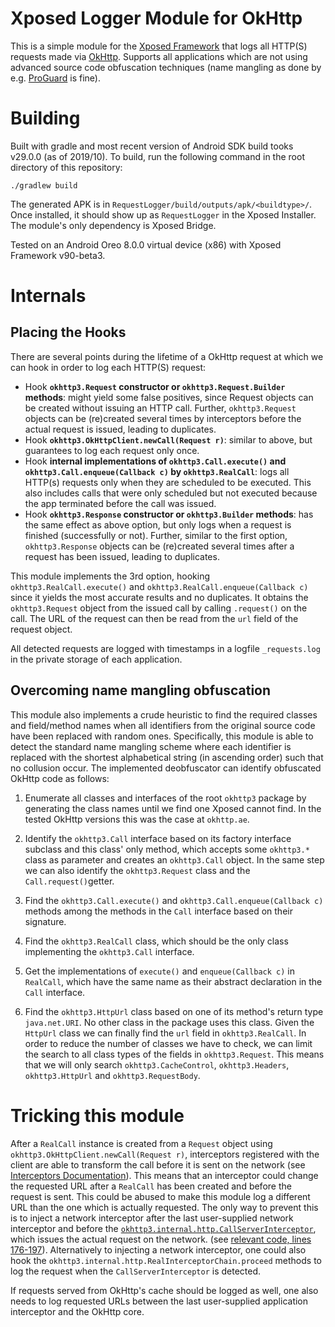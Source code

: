 # Xposed Logger Module for OkHttp
This is a simple module for the [Xposed Framework](https://xposed.info) that logs all HTTP(S) requests made via [OkHttp](https://square.github.io/okhttp/).
Supports all applications which are not using advanced source code obfuscation techniques (name mangling as done by e.g. [ProGuard](https://www.guardsquare.com/en/products/proguard) is fine).


# Building
Built with gradle and most recent version of Android SDK build tooks v29.0.0 (as of 2019/10).
To build, run the following command in the root directory of this repository:

`./gradlew build`

The generated APK is in `RequestLogger/build/outputs/apk/<buildtype>/`.
Once installed, it should show up as `RequestLogger` in the Xposed Installer.
The module's only dependency is Xposed Bridge.

Tested on an Android Oreo 8.0.0 virtual device (x86) with Xposed Framework v90-beta3.


# Internals

## Placing the Hooks
There are several points during the lifetime of a OkHttp request at which we can hook in order to log each HTTP(S) request:
 * Hook **`okhttp3.Request` constructor or `okhttp3.Request.Builder` methods**: might yield some false positives, since Request objects can be created without issuing an HTTP call. Further, `okhttp3.Request` objects can be (re)created several times by interceptors before the actual request is issued, leading to duplicates.
 * Hook **`okhttp3.OkHttpClient.newCall(Request r)`**: similar to above, but guarantees to log each request only once.
 * Hook **internal implementations of `okhttp3.Call.execute()` and `okhttp3.Call.enqueue(Callback c)` by `okhttp3.RealCall`**: logs all HTTP(s) requests only when they are scheduled to be executed. This also includes calls that were only scheduled but not executed because the app terminated before the call was issued.
 * Hook **`okhttp3.Response` constructor or `okhttp3.Builder` methods**: has the same effect as above option, but only logs when a request is finished (successfully or not). Further, similar to the first option, `okhttp3.Response` objects can be (re)created several times after a request has been issued, leading to duplicates.

This module implements the 3rd option, hooking `okhttp3.RealCall.execute()` and `okhttp3.RealCall.enqueue(Callback c)` since it yields the most accurate results and no duplicates.
It obtains the `okhttp3.Request` object from the issued call by calling `.request()` on the call.
The URL of the request can then be read from the `url` field of the request object.

All detected requests are logged with timestamps in a logfile `_requests.log` in the private storage of each application.


## Overcoming name mangling obfuscation
This module also implements a crude heuristic to find the required classes and field/method names when all identifiers from the original source code have been replaced with random ones.
Specifically, this module is able to detect the standard name mangling scheme where each identifier is replaced with the shortest alphabetical string (in ascending order) such that no collusion occur.
The implemented deobfuscator can identify obfuscated OkHttp code as follows:

 1. Enumerate all classes and interfaces of the root `okhttp3` package by generating the class names until we find one Xposed cannot find.
 In the tested OkHttp versions this was the case at `okhttp.ae`.

 2. Identify the `okhttp3.Call` interface based on its factory interface subclass and this class' only method, which accepts some `okhttp3.*` class as parameter and creates an `okhttp3.Call` object.
 In the same step we can also identify the `okhttp3.Request` class and the `Call.request()`getter.

 3. Find the `okhttp3.Call.execute()` and `okhttp3.Call.enqueue(Callback c)` methods among the methods in the `Call` interface based on their signature.

 4. Find the `okhttp3.RealCall` class, which should be the only class implementing the `okhttp3.Call` interface.

 5. Get the implementations of `execute()` and `enqueue(Callback c)` in `RealCall`, which have the same name as their abstract declaration in the `Call` interface.

 6. Find the `okhttp3.HttpUrl` class based on one of its method's return type `java.net.URI`.
 No other class in the package uses this class. Given the `HttpUrl` class we can finally find the `url` field in `okhttp3.RealCall`.
 In order to reduce the number of classes we have to check, we can limit the search to all class types of the fields in `okhttp3.Request`.
 This means that we will only search `okhttp3.CacheControl`, `okhttp3.Headers`, `okhttp3.HttpUrl` and `okhttp3.RequestBody`.


# Tricking this module
After a `RealCall` instance is created from a `Request` object using `okhttp3.OkHttpClient.newCall(Request r)`, interceptors registered with the client are able to transform the call before it is sent on the network (see [Interceptors Documentation](https://github.com/square/okhttp/blob/master/docs/interceptors.md)).
This means that an interceptor could change the requested URL after a `RealCall` has been created and before the request is sent.
This could be abused to make this module log a different URL than the one which is actually requested.
The only way to prevent this is to inject a network interceptor after the last user-supplied network interceptor and before the [`okhttp3.internal.http.CallServerInterceptor`](https://github.com/square/okhttp/blob/eee838aebe8d3524d7e0e2dbf8f9bf357512f038/okhttp/src/main/java/okhttp3/internal/http/CallServerInterceptor.kt), which issues the actual request on the network. (see [relevant code, lines 176-197](https://github.com/square/okhttp/blob/16173e2af93fe69ac39787e0e5d22649ff264cff/okhttp/src/main/java/okhttp3/RealCall.kt#L176)).
Alternatively to injecting a network interceptor, one could also hook the `okhttp3.internal.http.RealInterceptorChain.proceed` methods to log the request when the `CallServerInterceptor` is detected.

If requests served from OkHttp's cache should be logged as well, one also needs to log requested URLs between the last user-supplied application interceptor and the OkHttp core.

